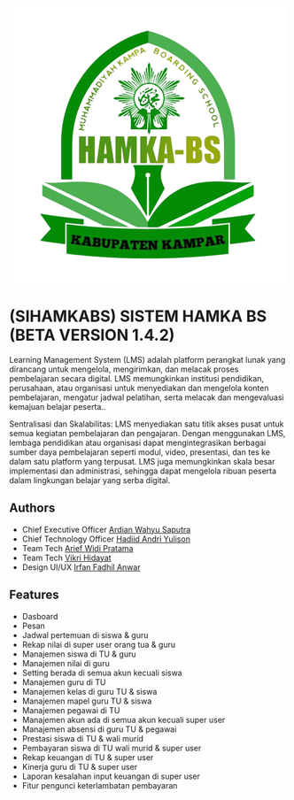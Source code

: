 
![Logo](public/Assets/images/iconfile.png)


# (SIHAMKABS) SISTEM HAMKA BS (BETA VERSION 1.4.2)

Learning Management System (LMS) adalah platform perangkat lunak yang dirancang untuk
mengelola, mengirimkan, dan melacak proses pembelajaran secara digital. LMS memungkinkan
institusi pendidikan, perusahaan, atau organisasi untuk menyediakan dan mengelola konten
pembelajaran, mengatur jadwal pelatihan, serta melacak dan mengevaluasi kemajuan belajar peserta..

Sentralisasi dan Skalabilitas: LMS menyediakan satu titik akses pusat untuk semua kegiatan
pembelajaran dan pengajaran. Dengan menggunakan LMS, lembaga pendidikan atau organisasi dapat
mengintegrasikan berbagai sumber daya pembelajaran seperti modul, video, presentasi, dan tes ke
dalam satu platform yang terpusat. LMS juga memungkinkan skala besar implementasi dan
administrasi, sehingga dapat mengelola ribuan peserta dalam lingkungan belajar yang serba digital.


## Authors

- Chief Executive Officer [Ardian Wahyu Saputra](https://www.instagram.com/ardian_wahyu17/)
- Chief Technology Officer [Hadiid Andri Yulison](https://www.instagram.com/hadiidandriy12/)
 - Team Tech [Arief Widi Pratama](https://www.instagram.com/arief.widipratama/)
- Team Tech [Vikri Hidayat](https://www.instagram.com/vikri_hidayat11/)
- Design UI/UX [Irfan Fadhil Anwar](https://www.instagram.com/irfanfdhil_/)


## Features

-   Dasboard
-   Pesan
-   Jadwal pertemuan di siswa & guru
-   Rekap nilai di super user orang tua & guru
-   Manajemen siswa di TU & guru
-   Manajemen nilai di guru
-   Setting berada di semua akun kecuali siswa
-   Manajemen guru di TU
-   Manajemen kelas di guru TU & siswa
-   Manajemen mapel guru TU &
    siswa
-   Manajemen pegawai di TU
-   Manajemen akun ada di semua akun kecuali super user
-   Manajemen absensi di guru TU & pegawai
-   Prestasi siswa di TU & wali murid
-   Pembayaran siswa di TU wali murid & super user
-   Rekap keuangan di TU & super user
-   Kinerja guru di TU & super user
-   Laporan kesalahan input keuangan di super user
-   Fitur pengunci keterlambatan pembayaran


